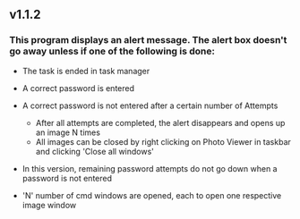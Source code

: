 ## v1.1.2
### This program displays an alert message. The alert box doesn't go away unless if one of the following is done:

- The task is ended in task manager
- A correct password is entered
- A correct password is not entered after a certain number of Attempts

    -  After all attempts are completed, the alert disappears and opens up an image N times
    -  All images can be closed by right clicking on Photo Viewer in taskbar and clicking 'Close all windows'

- In this version, remaining password attempts do not go down when a password is not entered
- 'N' number of cmd windows are opened, each to open one respective image window